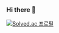 ### Hi there 👋

<!--
**JiHeeeSeo/JiHeeeSeo** is a ✨ _special_ ✨ repository because its `README.md` (this file) appears on your GitHub profile.

Here are some ideas to get you started:

- 🔭 I’m currently working on ...
- 🌱 I’m currently learning ...
- 👯 I’m looking to collaborate on ...
- 🤔 I’m looking for help with ...
- 💬 Ask me about ...
- 📫 How to reach me: ...
- 😄 Pronouns: ...
- ⚡ Fun fact: ...
-->


   [![Solved.ac 프로필](http://mazassumnida.wtf/api/v2/generate_badge?boj=butter_cheese)](https://solved.ac/butter_cheese)
